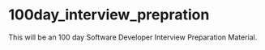 # 100day_interview_prepration
This will be an 100 day Software Developer Interview Preparation Material.
